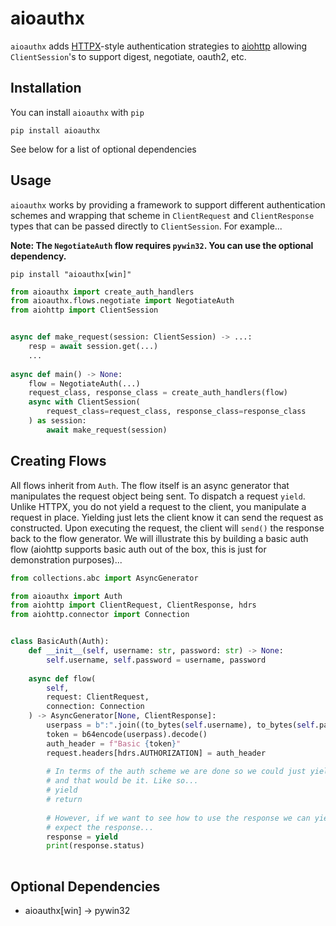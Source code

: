 # aioauthx

`aioauthx` adds [HTTPX](https://github.com/encode/httpx/blob/master/httpx/_auth.py)-style authentication strategies to [aiohttp](https://github.com/aio-libs/aiohttp) allowing `ClientSession`'s to support digest, negotiate, oauth2, etc.

## Installation

You can install `aioauthx` with `pip`

`pip install aioauthx`

See below for a list of optional dependencies

## Usage

`aioauthx` works by providing a framework to support different authentication schemes and wrapping that scheme in `ClientRequest` and `ClientResponse` types that can be passed directly to `ClientSession`. For example...

**Note: The `NegotiateAuth` flow requires `pywin32`. You can use the optional dependency.**

`pip install "aioauthx[win]"`

```python
from aioauthx import create_auth_handlers
from aioauthx.flows.negotiate import NegotiateAuth
from aiohttp import ClientSession


async def make_request(session: ClientSession) -> ...:
    resp = await session.get(...)
    ...
    
async def main() -> None:
    flow = NegotiateAuth(...)
    request_class, response_class = create_auth_handlers(flow)
    async with ClientSession(
        request_class=request_class, response_class=response_class
   	) as session:
        await make_request(session)
```

## Creating Flows

All flows inherit from `Auth`. The flow itself is an async generator that manipulates the request object being sent. To dispatch a request `yield`. Unlike HTTPX, you do not yield a request to the client, you manipulate a request in place. Yielding just lets the client know it can send the request as constructed. Upon executing the request, the client will `send()` the response back to the flow generator. We will illustrate this by building a basic auth flow (aiohttp supports basic auth out of the box, this is just for demonstration purposes)...

```python
from collections.abc import AsyncGenerator

from aioauthx import Auth
from aiohttp import ClientRequest, ClientResponse, hdrs
from aiohttp.connector import Connection


class BasicAuth(Auth):
    def __init__(self, username: str, password: str) -> None:
        self.username, self.password = username, password
        
    async def flow(
        self,
        request: ClientRequest,
        connection: Connection
   	) -> AsyncGenerator[None, ClientResponse]:
        userpass = b":".join((to_bytes(self.username), to_bytes(self.password)))
        token = b64encode(userpass).decode()
        auth_header = f"Basic {token}"
        request.headers[hdrs.AUTHORIZATION] = auth_header
        
        # In terms of the auth scheme we are done so we could just yield here
        # and that would be it. Like so...
        # yield
        # return
        
        # However, if we want to see how to use the response we can yield and
        # expect the response...
        response = yield
        print(response.status)
        
```

## Optional Dependencies

- aioauthx[win] -> pywin32